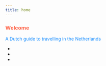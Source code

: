 ```yaml
---
title: home
---
```


<h3 style="color:Tomato;"><b>Welcome</b></h3>
<p style="color:DodgerBlue;">A Dutch guide to travelling in the Netherlands</p>
<p>
<ul>
<li></li>
<li></li>
<li></li>
</ul>
